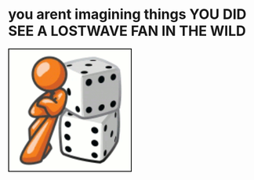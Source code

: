 # you arent imagining things YOU DID SEE A LOSTWAVE FAN IN THE WILD

<img src="/just a game.gif" width="50%"/>
